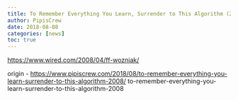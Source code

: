 ```yaml
---
title: To Remember Everything You Learn, Surrender to This Algorithm (2008)
author: PipisCrew
date: 2018-08-08
categories: [news]
toc: true
---
```


https://www.wired.com/2008/04/ff-wozniak/

origin - https://www.pipiscrew.com/2018/08/to-remember-everything-you-learn-surrender-to-this-algorithm-2008/ to-remember-everything-you-learn-surrender-to-this-algorithm-2008